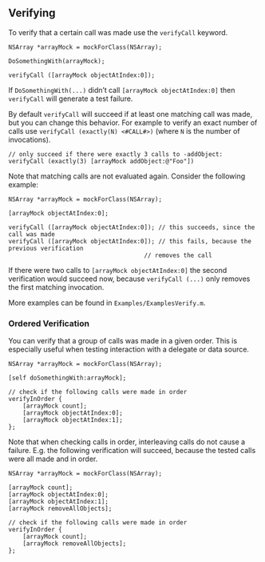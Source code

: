 ## Verifying

To verify that a certain call was made use the `verifyCall` keyword.

	NSArray *arrayMock = mockForClass(NSArray);
	
	DoSomethingWith(arrayMock);
	
	verifyCall ([arrayMock objectAtIndex:0]);

If `DoSomethingWith(...)` didn’t call `[arrayMock objectAtIndex:0]` then `verifyCall` will generate a test failure.

By default `verifyCall` will succeed if at least one matching call was made, but you can change this behavior. For example to verify an exact number of calls use `verifyCall (exactly(N) <#CALL#>)` (where `N` is the number of invocations).

	// only succeed if there were exactly 3 calls to -addObject:
	verifyCall (exactly(3) [arrayMock addObject:@"Foo"])

Note that matching calls are not evaluated again. Consider the following example:

	NSArray *arrayMock = mockForClass(NSArray);
	
	[arrayMock objectAtIndex:0];
	
	verifyCall ([arrayMock objectAtIndex:0]); // this succeeds, since the call was made
	verifyCall ([arrayMock objectAtIndex:0]); // this fails, because the previous verification
	                                      // removes the call

If there were two calls to `[arrayMock objectAtIndex:0]` the second verification would succeed now, because `verifyCall (...)` only removes the first matching invocation.

More examples can be found in `Examples/ExamplesVerify.m`.


### Ordered Verification

You can verify that a group of calls was made in a given order. This is especially useful when testing interaction with a delegate or data source.

    NSArray *arrayMock = mockForClass(NSArray);
    
    [self doSomethingWith:arrayMock];
    
    // check if the following calls were made in order
    verifyInOrder {
        [arrayMock count];
        [arrayMock objectAtIndex:0];
        [arrayMock objectAtIndex:1];
    };

Note that when checking calls in order, interleaving calls do not cause a failure. E.g. the following verification will succeed, because the tested calls were all made and in order.

    NSArray *arrayMock = mockForClass(NSArray);
    
    [arrayMock count];
    [arrayMock objectAtIndex:0];
    [arrayMock objectAtIndex:1];
    [arrayMock removeAllObjects];
    
    // check if the following calls were made in order
    verifyInOrder {
        [arrayMock count];
        [arrayMock removeAllObjects];
    };